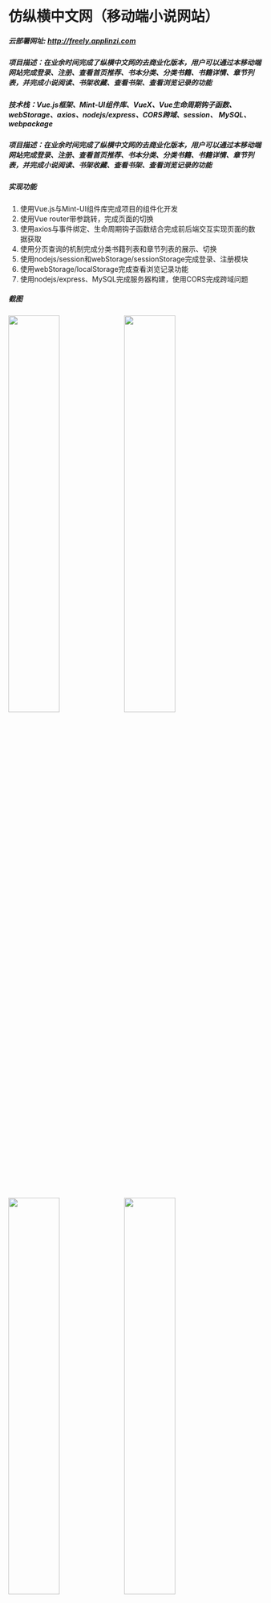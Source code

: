 # 仿纵横中文网（移动端小说网站）
##### 云部署网址: http://freely.applinzi.com
##### 项目描述：在业余时间完成了纵横中文网的去商业化版本，用户可以通过本移动端网站完成登录、注册、查看首页推荐、书本分类、分类书籍、书籍详情、章节列表，并完成小说阅读、书架收藏、查看书架、查看浏览记录的功能
##### 技术栈：Vue.js框架、Mint-UI组件库、VueX、Vue生命周期钩子函数、webStorage、axios、nodejs/express、CORS跨域、session、 MySQL、webpackage
##### 项目描述：在业余时间完成了纵横中文网的去商业化版本，用户可以通过本移动端网站完成登录、注册、查看首页推荐、书本分类、分类书籍、书籍详情、章节列表，并完成小说阅读、书架收藏、查看书架、查看浏览记录的功能
##### 实现功能
<ol>
<li>使用Vue.js与Mint-UI组件库完成项目的组件化开发</li>
<li>使用Vue router带参跳转，完成页面的切换</li>
<li>使用axios与事件绑定、生命周期钩子函数结合完成前后端交互实现页面的数据获取</li> 
<li>使用分页查询的机制完成分类书籍列表和章节列表的展示、切换</li>
<li>使用nodejs/session和webStorage/sessionStorage完成登录、注册模块</li>
<li>使用webStorage/localStorage完成查看浏览记录功能</li>
<li>使用nodejs/express、MySQL完成服务器构建，使用CORS完成跨域问题</li>
</ol>

##### 截图
<img src="/readmeImg/zh01.png" style="width:45%">
<img src="/readmeImg/zh02.png" style="width:45%">
<img src="/readmeImg/zh03.png" style="width:45%">
<img src="/readmeImg/zh04.png" style="width:45%">
<img src="/readmeImg/zh05.png" style="width:45%">
<img src="/readmeImg/zh06.png" style="width:45%">
<img src="/readmeImg/zh07.png" style="width:45%">
<img src="/readmeImg/zh08.png" style="width:45%">
